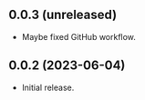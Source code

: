 ## 0.0.3 (unreleased)


- Maybe fixed GitHub workflow.


## 0.0.2 (2023-06-04)


- Initial release.
